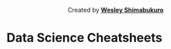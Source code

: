 <p align="Center">
Created by <a href="https://github.com/wesleyjpn/Data_Science"><strong>Wesley Shimabukuro</strong></a>
</p>
  
# Data Science Cheatsheets

